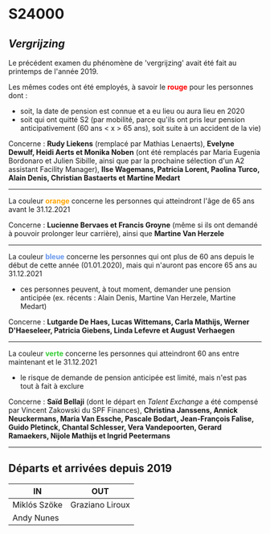 <link rel="stylesheet" href="S2.css">

# S24000

## *Vergrijzing*

Le précédent examen du phénomène de 'vergrijzing' avait été fait au printemps de l'année 2019.

Les mêmes codes ont été employés, à savoir le <font color="red"><b>rouge</b></font> pour les personnes dont : 
* soit, la date de pension est connue et a eu lieu ou aura lieu en 2020
* soit qui ont quitté S2 (par mobilité, parce qu'ils ont pris leur pension anticipativement (60 ans &lt; x &gt; 65 ans), soit suite à un accident de la vie)

Concerne : <b>Rudy Liekens</b> (remplacé par Mathias Lenaerts), <b>Evelyne Dewulf, Heidi Aerts et Monika Noben</b> (ont été remplacés par Maria Eugenia Bordonaro et Julien Sibille, ainsi que par la prochaine sélection d'un A2 assistant Facility Manager), <b>Ilse Wagemans, Patricia Lorent, Paolina Turco, Alain Denis, Christian Bastaerts et Martine Medart</b>

---

La couleur <font color="orange"><b>orange</b></font> concerne les personnes qui atteindront  l'âge de 65 ans avant le 31.12.2021

Concerne : <b>Lucienne Bervaes et Francis Groyne</b> (même si ils ont demandé à pouvoir prolonger leur carrière), ainsi que <b>Martine Van Herzele</b>

---

La couleur <font color="#6495ed"><b>bleue</b></font> concerne les personnes qui ont plus de 60 ans depuis le début de cette année (01.01.2020), mais qui n'auront pas encore 65 ans au 31.12.2021
* ces personnes peuvent, à tout moment, demander une pension anticipée (ex. récents : Alain Denis, Martine Van Herzele, Martine Medart)

Concerne : <b>Lutgarde De Haes, Lucas Wittemans, Carla Mathijs, Werner D'Haeseleer, Patricia Giebens, Linda Lefevre et August Verhaegen</b>

---

La couleur <font color="limegreen"><b>verte</b></font> concerne les personnes qui atteindront 60 ans entre maintenant et le 31.12.2021
* le risque de demande de pension anticipée est limité, mais n'est pas tout à fait à exclure

Concerne : <b>Saïd Bellaji</b> (dont le départ en *Talent Exchange* a été compensé par Vincent Zakowski du SPF Finances), <b>Christina Janssens, Annick Neuckermans, Maria Van Essche, Pascale Bodart, Jean-François Falise, Guido Pletinck, Chantal Schlesser, Vera Vandepoorten, Gerard Ramaekers, Nijole Mathijs et Ingrid Peetermans</b>

---

## Départs et arrivées depuis 2019

| IN | OUT |
| --- | --- |
| Mikl&oacute;s Szöke | Graziano Liroux |
| Andy Nunes | &nbsp; |

